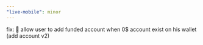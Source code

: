 ```yaml
---
"live-mobile": minor
---
```


fix: 🐞 allow user to add funded account when 0$ account exist on his wallet (add account v2)
